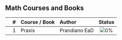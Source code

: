 ## Math Courses and Books


|  | # | Course / Book | Author | Status |
|:---:|:---:|:---|:---|:---:|
|  | 1 | Praxis | Prandiano EaD | ![0%](https://progress-bar.dev/0) |



<!-- |  | 1 | [Fundamental Math for Data Science Skill Path](https://github.com/cintia-shinoda/math/tree/master/1-Fundamental-Math-for-DS) | Codecademy | ![0%](https://progress-bar.dev/0) | -->